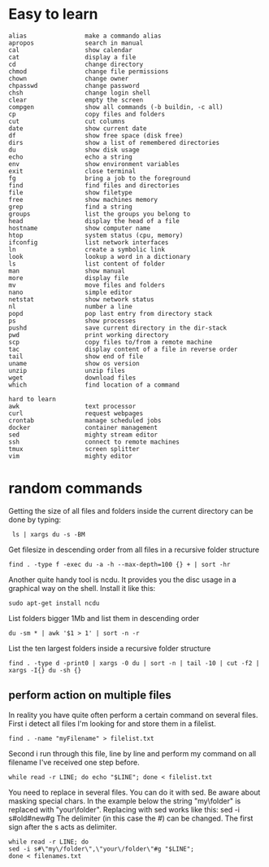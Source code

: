 # Easy to learn
```
alias                make a commando alias
apropos              search in manual
cal                  show calendar
cat                  display a file
cd                   change directory
chmod                change file permissions
chown                change owner
chpasswd             change password
chsh                 change login shell
clear                empty the screen
compgen              show all commands (-b buildin, -c all)
cp                   copy files and folders
cut                  cut columns
date                 show current date
df                   show free space (disk free)
dirs                 show a list of remembered directories
du                   show disk usage
echo                 echo a string
env                  show environment variables
exit                 close terminal
fg                   bring a job to the foreground
find                 find files and directories
file                 show filetype
free                 show machines memory
grep                 find a string
groups               list the groups you belong to
head                 display the head of a file
hostname             show computer name
htop                 system status (cpu, memory)
ifconfig             list network interfaces
ln                   create a symbolic link
look                 lookup a word in a dictionary
ls                   list content of folder
man                  show manual
more                 display file
mv                   move files and folders
nano                 simple editor
netstat              show network status
nl                   number a line
popd                 pop last entry from directory stack
ps                   show processes
pushd                save current directory in the dir-stack
pwd                  print working directory
scp                  copy files to/from a remote machine
tac                  display content of a file in reverse order
tail                 show end of file
uname                show os version
unzip                unzip files
wget                 download files
which                find location of a command

hard to learn
awk                  text processor
curl                 request webpages
crontab              manage scheduled jobs
docker               container management
sed                  mighty stream editor
ssh                  connect to remote machines
tmux                 screen splitter
vim                  mighty editor
```

# random commands
Getting the size of all files and folders inside the current directory can be done by typing:
```
 ls | xargs du -s -BM
```

Get filesize in descending order from all files in a recursive folder structure
```
find . -type f -exec du -a -h --max-depth=100 {} + | sort -hr
```

Another quite handy tool is ncdu. It provides you the disc usage in a graphical way on the shell. Install it like this:
```
sudo apt-get install ncdu
```

List folders bigger 1Mb and list them in descending order
```
du -sm * | awk '$1 > 1' | sort -n -r
```

List the ten largest folders inside a recursive folder structure
```
find . -type d -print0 | xargs -0 du | sort -n | tail -10 | cut -f2 | xargs -I{} du -sh {}
```

## perform action on multiple files
In reality you have quite often perform a certain command on several files. First i detect all files I'm looking for and store them in a filelist.

```
find . -name "myFilename" > filelist.txt
```

Second i run through this file, line by line and perform my command on all filename I've received one step before.

```
while read -r LINE; do echo "$LINE"; done < filelist.txt
```

You need to replace in several files. You can do it with sed. Be aware about masking special chars. In the example below the string "my\folder" is replaced with "your\folder".
Replacing with sed works like this: sed -i s#old#new#g
The delimiter (in this case the #) can be changed. The first sign after the s acts as delimiter.

```
while read -r LINE; do
sed -i s#\"my\/folder\",\"your\/folder\"#g "$LINE";
done < filenames.txt
```
